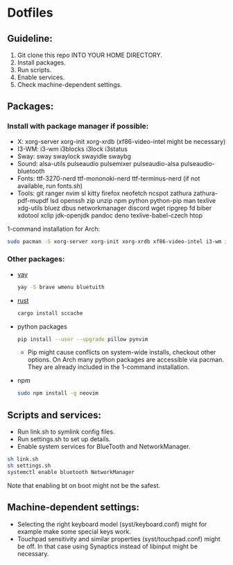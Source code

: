 # Dotfiles

## Guideline:

1. Git clone this repo INTO YOUR HOME DIRECTORY.
2. Install packages.
3. Run scripts.
4. Enable services.
5. Check machine-dependent settings.

## Packages:

### Install with package manager if possible:

- X: xorg-server xorg-init xorg-xrdb (xf86-video-intel might be necessary)
- I3-WM: i3-wm i3blocks i3lock i3status
- Sway: sway swaylock swayidle swaybg
- Sound: alsa-utils pulseaudio pulsemixer pulseaudio-alsa pulseaudio-bluetooth
- Fonts: ttf-3270-nerd ttf-mononoki-nerd ttf-terminus-nerd (if not available, run fonts.sh)
- Tools: git ranger nvim sl kitty firefox neofetch ncspot zathura zathura-pdf-mupdf lsd openssh zip unzip npm python python-pip man texlive xdg-utils bluez dbus networkmanager discord wget ripgrep fd biber xdotool xclip jdk-openjdk pandoc deno texlive-babel-czech htop

1-command installation for Arch:

```bash
sudo pacman -S xorg-server xorg-init xorg-xrdb xf86-video-intel i3-wm i3blocks i3lock i3status git ranger nvim sl kitty tmux firefox neofetch ncspot zathura lsd ttf-3270-nerd ttf-mononoki-nerd ttf-terminus-nerd openssh zip unzip npm python python-pip sway swaylock swayidle swaybg alsa-util spulseaudio pulsemixer pulseaudio-alsa pulseaudio-bluetooth man texlive zathura-pdf-mupdf xdg-utils bluez dbus networkmanager discord wget ripgrep fd biber xdotool python-pillow python-pynvim xclip jdk-openjdk pandoc deno texlive-babel-czech htop
```

### Other packages:

- [yay](https://github.com/Jguer/yay)

    ```bash
    yay -S brave wmenu bluetuith
    ```

- [rust](https://rustup.rs)

    ```bash
    cargo install sccache
    ```

- python packages

    ```bash
    pip install --user --upgrade pillow pynvim
    ```

    - Pip might cause conflicts on system-wide installs, checkout other options. On Arch many python packages are accessible via pacman. They are already included in the 1-command installation.

- npm

    ```bash
    sudo npm install -g neovim
    ```

## Scripts and services:

- Run link.sh to symlink config files.
- Run settings.sh to set up details.
- Enable system services for BlueTooth and NetworkManager.

```bash
sh link.sh
sh settings.sh
systemctl enable bluetooth NetworkManager
```

Note that enabling bt on boot might not be the safest.

## Machine-dependent settings:

- Selecting the right keyboard model (syst/keyboard.conf) might for example make some special keys work.
- Touchpad sensitivity and similar properties (syst/touchpad.conf) might be off. In that case using Synaptics instead of libinput might be necessary.

